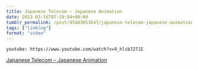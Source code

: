 ```yaml
---
title: Japanese Telecom – Japanese Animation
date: 2013-03-16T07:19:54+00:00
tumblr_permalink: /post/45483653647/japanese-telecom-japanese-animation
tags: ["linklog"]
format: "video"
---
```


`youtube: https://www.youtube.com/watch?v=9_hlcb727JI`

[Japanese Telecom &#8211; Japanese Animation][1]

[1]: https://www.youtube.com/watch?v=9_hlcb727JI
